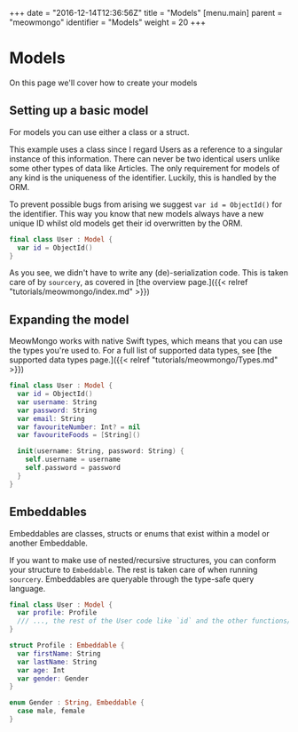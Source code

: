 +++
date = "2016-12-14T12:36:56Z"
title = "Models"
[menu.main]
  parent = "meowmongo"
  identifier = "Models"
  weight = 20
+++

# Models

On this page we'll cover how to create your models

## Setting up a basic model

For models you can use either a class or a struct.

This example uses a class since I regard Users as a reference to a singular instance of this information. There can never be two identical users unlike some other types of data like Articles. The only requirement for models of any kind is the uniqueness of the identifier. Luckily, this is handled by the ORM.

To prevent possible bugs from arising we suggest `var id = ObjectId()` for the identifier. This way you know that new models always have a new unique ID whilst old models get their id overwritten by the ORM.

```swift
final class User : Model {
  var id = ObjectId()
}
```

As you see, we didn't have to write any (de)-serialization code. This is taken care of by `sourcery`, as covered in [the overview page.]({{< relref "tutorials/meowmongo/index.md" >}})

## Expanding the model

MeowMongo works with native Swift types, which means that you can use the types you're used to. For a full list of supported data types, see [the supported data types page.]({{< relref "tutorials/meowmongo/Types.md" >}})

```swift
final class User : Model {
  var id = ObjectId()
  var username: String
  var password: String
  var email: String
  var favouriteNumber: Int? = nil
  var favouriteFoods = [String]()

  init(username: String, password: String) {
    self.username = username
    self.password = password
  }
}
```

## Embeddables

Embeddables are classes, structs or enums that exist within a model or another Embeddable.

If you want to make use of nested/recursive structures, you can conform your structure to `Embeddable`. The rest is taken care of when running `sourcery`. Embeddables are queryable through the type-safe query language.

```swift
final class User : Model {
  var profile: Profile
  /// ..., the rest of the User code like `id` and the other functions/variables
}

struct Profile : Embeddable {
  var firstName: String
  var lastName: String
  var age: Int
  var gender: Gender
}

enum Gender : String, Embeddable {
  case male, female
}
```
